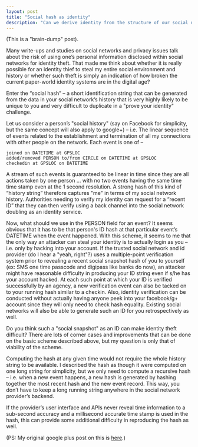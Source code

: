```yaml
---
layout: post
title: "Social hash as identity"
description: "Can we derive identity from the structure of our social network?"
---
```


(This is a "brain-dump" post).

Many write-ups and studies on social networks and privacy issues talk about the
risk of using one’s personal information disclosed within social networks for
identity theft. That made me think about whether it is really possible for an
identity thief to steal my entire social environment and history or whether
such theft is simply an indication of how broken the current paper-world
identity systems are in the digital age?

Enter the “social hash” – a short identification string that can be generated
from the data in your social network’s history that is very highly likely to be
unique to you and very difficult to duplicate in a "prove your identity"
challenge.

Let us consider a person’s "social history" (say on Facebook for simplicity,
but the same concept will also apply to google+) – i.e. The linear sequence of
events related to the establishment and termination of all my connections with
other people on the network. Each event is one of –

    joined on DATETIME at GPSLOC
    added/removed PERSON to/from CIRCLE on DATETIME at GPSLOC
    checkedin at GPSLOC on DATETIME

A stream of such events is guaranteed to be linear in time since they are all
actions taken by one person ... with no two events having the same time time
stamp even at the 1 second resolution. A strong hash of this kind of “history
string” therefore captures "me" in terms of my social network history.
Authorities needing to verify my identity can request for a “recent ID” that
they can then verify using a back channel into the social network doubling as
an identity service.

Now, what should we use in the PERSON field for an event? It seems obvious that
it has to be that person's ID hash at that particular event’s DATETIME when the
event happened. With this scheme, it seems to me that the only way an attacker
can steal your identity is to actually login as you – i.e. only by hacking into
your account. If the trusted social network and id provider (do I hear a "yeah,
right"?) uses a multiple-point verification system prior to revealing a recent
social snapshot hash of you to yourself (ex: SMS one time passcode and digipass
like banks do now), an attacker might have reasonable difficulty in producing
your ID string even if s/he has your account hacked. At each such point at
which your ID is verified successfully by an agency, a new verification event
can also be tacked on to your running hash similar to a checkin. Also, identity
verification can be conducted without actually having anyone peek into your
facebook/g+ account since they will only need to check hash equality. Existing
social networks will also be able to generate such an ID for you
retrospectively as well.

Do you think such a "social snapshot" as an ID can make identity theft
difficult? There are lots of corner cases and improvements that can be done on
the basic scheme described above, but my question is only that of viability of
the scheme.

Computing the hash at any given time would not require the whole history string
to be available. I described the hash as though it were computed on one long
string for simplicity, but we only need to compute a recursive hash – i.e. when
a new event happens, a new hash is generated by hashing together the most
recent hash and the new event record. This way, you don’t have to keep a long
running string anywhere in the social network provider’s backend.

If the provider’s user interface and APIs never reveal time information to a
sub-second accuracy and a millisecond accurate time stamp is used in the hash,
this can provide some additional difficulty in reproducing the hash as well.

(PS: My original google plus post on this is [here](https://plus.google.com/102694714835839603248/posts/b7SsJTR1GGV).)
